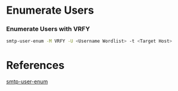 # Enumerate Users
### Enumerate Users with VRFY
```bash
smtp-user-enum -M VRFY -U <Username Wordlist> -t <Target Host>
```

# References
[smtp-user-enum](https://pentestmonkey.net/tools/user-enumeration/smtp-user-enum)